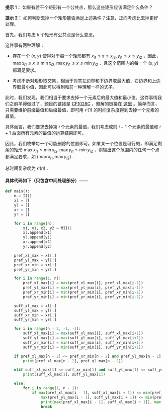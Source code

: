 **提示 1：** 如果有若干个矩形有一个公共点，那么这些矩形应该满足什么条件？

**提示 2：** 如何判断去掉一个矩形能否满足上述条件？注意，正向考虑比去掉更好处理。

首先，我们考虑 $k$ 个矩形有公共点是什么意思。

这件事有两种理解：

- 存在一个 $(x,y)$ 使得对于每一个矩形都有 $x_{i1}\leq x\leq x_{i2}, y_{i1}\leq x\leq y_{i2}$ ，因此， $\max x_{i1}\leq x\leq \min x_{i2}, \max y_{i1}\leq x\leq\min y_{i2}$ ，且这个范围内的每一个 $(x,y)$ 都满足要求。

- 考虑不断对矩形取交集，相当于对其左边界和下边界取最大值，右边界和上边界取最小值，因此可以得到和前一种理解一样的式子。

此时，我们发现，我们相当于要求去掉一个元素后的最大值和最小值，这件事情我们之前羊蹄做过了，题目的链接是 [CF1028C](https://codeforces.com/problemset/problem/1029/C) ，题解的链接在 [这里](https://github.com/Yawn-Sean/Daily_CF_Problems/blob/main/daily_problems/2024/04/0426/solution/cf1029c.md) 。简单而言，只需要维护前缀最值和后缀最值，即可用 $\mathcal{O}(1)$ 的时间复杂度得到去掉一个元素的最值。

具体而言，我们要求去掉第 $i$ 个元素的最值，我们考虑成前 $i-1$ 个元素的最值和 $i+1$ 后面所有元素的最值的运算结果即可。

因此，我们枚举每一个可能删除的位置即可。如果某一个位置是可行的，即满足剩余的矩形 $\max x_{i1}\leq \min x_{i2}, \max y_{i1}\leq \min y_{i2}$ ，则输出这个范围内的任何一个点都满足要求，如 $(\max x_{i1}, \max y_{i2})$ .

总时间复杂度为 $\mathcal{O}(n)$ .

#### 具体代码如下（只包含中间处理部分）——

```Python []
def main():
    n = II()
    xl = []
    yl = []
    xr = []
    yr = []

    for i in range(n):
        x1, y1, x2, y2 = MII()
        xl.append(x1)
        yl.append(y1)
        xr.append(x2)
        yr.append(y2)

    pref_xl_max = xl[:]
    pref_yl_max = yl[:]
    pref_xr_min = xr[:]
    pref_yr_min = yr[:]

    for i in range(1, n):
        pref_xl_max[i] = max(pref_xl_max[i], pref_xl_max[i-1])
        pref_yl_max[i] = max(pref_yl_max[i], pref_yl_max[i-1])
        pref_xr_min[i] = min(pref_xr_min[i], pref_xr_min[i-1])
        pref_yr_min[i] = min(pref_yr_min[i], pref_yr_min[i-1])

    suff_xl_max = xl[:]
    suff_yl_max = yl[:]
    suff_xr_min = xr[:]
    suff_yr_min = yr[:]

    for i in range(n - 2, -1, -1):
        suff_xl_max[i] = max(suff_xl_max[i], suff_xl_max[i+1])
        suff_yl_max[i] = max(suff_yl_max[i], suff_yl_max[i+1])
        suff_xr_min[i] = min(suff_xr_min[i], suff_xr_min[i+1])
        suff_yr_min[i] = min(suff_yr_min[i], suff_yr_min[i+1])

    if pref_xl_max[n - 2] <= pref_xr_min[n - 2] and pref_yl_max[n - 2] <= pref_yr_min[n - 2]:
        print(pref_xl_max[n - 2], pref_yl_max[n - 2])

    elif suff_xl_max[1] <= suff_xr_min[1] and suff_yl_max[1] <= suff_yr_min[1]:
        print(suff_xl_max[1], suff_yl_max[1])

    else:
        for i in range(1, n - 1):
            if max(pref_xl_max[i - 1], suff_xl_max[i + 1]) <= min(pref_xr_min[i - 1], suff_xr_min[i + 1]) and\
                max(pref_yl_max[i - 1], suff_yl_max[i + 1]) <= min(pref_yr_min[i - 1], suff_yr_min[i + 1]):
                print(max(pref_xl_max[i - 1], suff_xl_max[i + 1]), max(pref_yl_max[i - 1], suff_yl_max[i + 1]))
                break
```